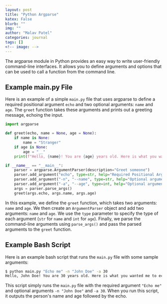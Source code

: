 ```yaml
---
layout: post
title: "Python Argparse"
katex: False
blurb: ""
img: ""
author: "Malav Patel"
categories: journal
tags: []
<!-- image: -->
---
```



The argparse module in Python provides an easy way to write user-friendly command-line interfaces. It allows you to define arguments and options that can be used to call a function from the command line.

**Example main.py File**
------------------------

Here is an example of a simple `main.py` file that uses argparse to define a required positional argument `echo` and two optional arguments: `name` and `age`. The `greet` function takes these arguments and prints out a greeting message, echoing the input.
```python
import argparse

def greet(echo, name = None, age = None):
    if name is None:
        name = "Stranger"
    if age is None:
        age = "__"
    print(f"Hello, {name}! You are {age} years old. Here is what you wanted me to echo: {echo}")

if __name__ == "__main__":
    parser = argparse.ArgumentParser(description="Greet someone")
    parser.add_argument("echo", type=str, help="Required Positional Argument text to echo")
    parser.add_argument("-n", "--name", type=str, help="Optional argument your name")
    parser.add_argument("-a", "--age", type=int, help="Optional argument your age")
    args = parser.parse_args()
    greet(args.echo, args.name, args.age)
```
In this example, we define the `greet` function, which takes two arguments: `name` and `age`. We then create an `ArgumentParser` object and add two arguments: `name` and `age`. We use the `type` parameter to specify the type of each argument (`str` for `name` and `int` for `age`). Finally, we parse the command-line arguments using `parse_args()` and pass the parsed arguments to the `greet` function.

**Example Bash Script**
------------------------

Here is an example bash script that runs the `main.py` file with some sample arguments:
```bash
$ python main.py "Echo me" -n "John Doe" -a 30
Hello, John Doe! You are 30 years old. Here is what you wanted me to echo: Echo me
```
This script simply runs the `main.py` file with the required argument `"Echo me"` and optional arguments `-n "John Doe"` and `-a 30`. When you run this script, it outputs the person's name and age followed by the echo.

